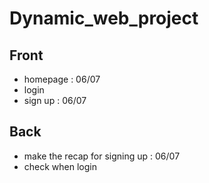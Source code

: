 # Dynamic_web_project

## Front
- homepage : 06/07
- login
- sign up : 06/07

## Back
- make the recap for signing up : 06/07
- check when login
